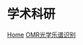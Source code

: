 # 学术科研
[Home](/) <!-- 跳转到根部的 README.md -->
[OMR光学乐谱识别](/research/OMR乐谱识别) <!-- 跳转到OMR与谱识别文件夹的 README.md -->
